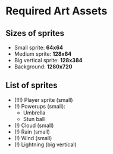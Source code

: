 # Required Art Assets

## Sizes of sprites

- Small sprite: **64x64**
- Medium sprite: **128x64**
- Big vertical sprite: **128x384**
- Background: **1280x720**

## List of sprites

- (!!!) Player sprite (small)
- (!) Powerups (small):
	- Umbrella
	- Stun ball
- (!) Cloud (small)
- (!) Rain (small)
- (!) Wind (small)
- (!) Lightning (big vertical)